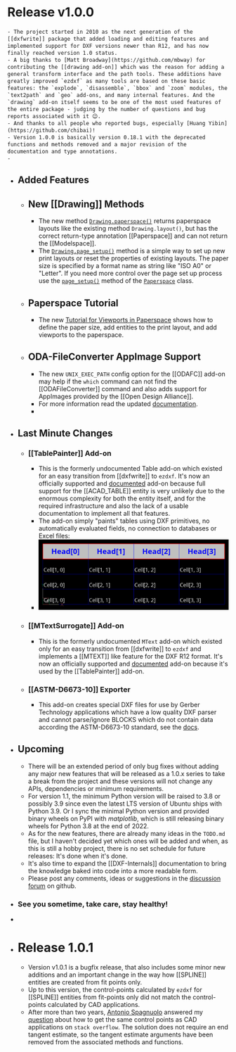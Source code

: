 # Release v1.0.0
	- The project started in 2010 as the next generation of the [[dxfwrite]] package that added loading and editing features and implemented support for DXF versions newer than R12, and has now finally reached version 1.0 status.
	- A big thanks to [Matt Broadway](https://github.com/mbway) for contributing the [[drawing add-on]] which was the reason for adding a general transform interface and the path tools. These additions have greatly improved `ezdxf` as many tools are based on these basic features: the `explode`, `disassemble`, `bbox` and `zoom` modules, the `text2path` and `geo` add-ons, and many internal features. And the `drawing` add-on itself seems to be one of the most used features of the entire package - judging by the number of questions and bug reports associated with it 😉.
	- And thanks to all people who reported bugs, especially [Huang Yibin](https://github.com/chibai)!
	- Version 1.0.0 is basically version 0.18.1 with the deprecated functions and methods removed and a major revision of the documentation and type annotations.
	-
- ## Added Features
	- ## New [[Drawing]] Methods
		- The new method [`Drawing.paperspace()`](https://ezdxf.mozman.at/docs/drawing/drawing.html#ezdxf.document.Drawing.paperspace) returns paperspace layouts like the existing method `Drawing.layout()`, but has the correct return-type annotation [[Paperspace]] and can not return the [[Modelspace]].
		- The [`Drawing.page_setup()`](https://ezdxf.mozman.at/docs/drawing/drawing.html#ezdxf.document.Drawing.page_setup) method is a simple way to set up new print layouts or reset the properties of existing layouts. The paper size is specified by a format name as string like "ISO A0" or "Letter". If you need more control over the page set up process use the [`page_setup()`](https://ezdxf.mozman.at/docs/layouts/layouts.html#ezdxf.layouts.Paperspace.page_setup) 
		  method of the [`Paperspace`](https://ezdxf.mozman.at/docs/layouts/layouts.html#paperspace) class.
	- ## Paperspace Tutorial
		- The new [Tutorial for Viewports in Paperspace](https://ezdxf.mozman.at/docs/tutorials/psp_viewports.html#drawing-in-paperspace) shows how to define the paper size, add entities to the print layout, and add viewports to the paperspace.
	- ## ODA-FileConverter AppImage Support
		- The new `UNIX_EXEC_PATH` config option for the [[ODAFC]] add-on may help if the `which` command can not find the [[ODAFileConverter]] command and also adds support for AppImages provided by the [[Open Design Alliance]].
		- For more information read the updated [documentation](https://ezdxf.mozman.at/docs/addons/odafc.html#appimage-support).
		-
- ## Last Minute Changes
	- ### [[TablePainter]] Add-on
		- This is the formerly undocumented Table add-on which existed for an easy transition from [[dxfwrite]] to `ezdxf`. It's now an officially supported and [documented](https://ezdxf.mozman.at/docs/addons/tablepainter.html) add-on because full support for the [[ACAD_TABLE]] entity is very unlikely due to the enormous complexity for both the entity itself, and for the required infrastructure and also the lack of a usable documentation to implement all that features.
		- The add-on simply "paints" tables using DXF primitives, no automatically evaluated fields, no connection to databases or Excel files:
		- ![table_painter_addon.png](../assets/table_painter_addon_1699794195804_0.png)
	- ### [[MTextSurrogate]] Add-on
		- This is the formerly undocumented `MText` add-on which existed only for an easy transition from [[dxfwrite]] to `ezdxf` and implements a [[MTEXT]] like feature for the DXF R12 format. It's now an officially supported and [documented](https://ezdxf.mozman.at/docs/addons/mtextsurrogate.html) add-on because it's used by the [[TablePainter]] add-on.
	- ### [[ASTM-D6673-10]] Exporter
		- This add-on creates special DXF files for use by Gerber Technology applications which have a low quality DXF parser and cannot parse/ignore BLOCKS which do not contain data according the ASTM-D6673-10 standard, see the [docs](https://ezdxf.mozman.at/docs/addons/gerber_D6673.html).
- ## Upcoming
	- There will be an extended period of only bug fixes without adding any major new features that will be released as a 1.0.x series to take a break from the project and these versions will not change any APIs, dependencies or minimum requirements.
	- For version 1.1, the minimum Python version will be raised to 3.8 or possibly 3.9 since even the latest LTS version of Ubuntu ships with Python 3.9. Or I sync the minimal Python version and provided binary wheels on PyPI with *matplotlib*, which is still releasing binary wheels for Python 3.8 at the end of 2022.
	- As for the new features, there are already many ideas in the `TODO.md` file, but I haven't decided yet which ones will be added and when, as this is still a hobby project, there is no set schedule for future releases: It's done when it's done.
	- It's also time to expand the [[DXF-Internals]] documentation to bring the knowledge baked into code into a more readable form.
	- Please post any comments, ideas or suggestions in the [discussion forum](https://github.com/mozman/ezdxf/discussions) on github.
- ### See you sometime, take care, stay healthy!
-
- # Release 1.0.1
	- Version v1.0.1 is a bugfix release, that also includes some minor new additions and an important change in the way how [[SPLINE]] entities are created from fit points only.
	- Up to this version, the control-points calculated by `ezdxf` for [[SPLINE]] entities from fit-points only did not match the control-points calculated by CAD applications.
	- After more than two years, [Antonio Spagnuolo](https://stackoverflow.com/users/11796986/antonio-spagnuolo) answered my [question](https://stackoverflow.com/questions/62472305/how-does-autocad-calculate-end-tangents-for-splines-defined-only-by-fit-points) about how to get the same control points as CAD applications on `stack overflow`. The solution does not require an end tangent estimate, so the tangent estimate arguments have been removed from the associated methods and functions.